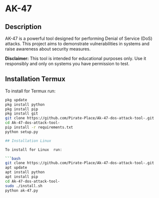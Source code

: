 # AK-47

## Description
AK-47 is a powerful tool designed for performing Denial of Service (DoS) attacks. This project aims to demonstrate vulnerabilities in systems and raise awareness about security measures.

**Disclaimer:** This tool is intended for educational purposes only. Use it responsibly and only on systems you have permission to test.

## Installation Termux 

To install for Termux  run:

```bash
pkg update
pkg install python
pkg install pip
pkg install git
git clone https://github.com/Pirate-Place/Ak-47-dos-attack-tool-.git
cd Ak-47-dos-attack-tool-
pip install -r requirements.txt
python setup.py

## Installation Linux

To install for Linux  run:

```bash
git clone https://github.com/Pirate-Place/Ak-47-dos-attack-tool-.git
apt update
apt install python
apt install pip
cd Ak-47-dos-attack-tool-
sudo ./install.sh
python ak-47.py
